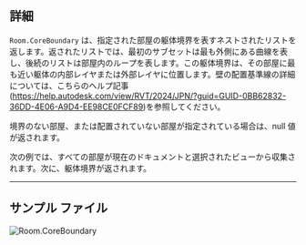## 詳細
`Room.CoreBoundary` は、指定された部屋の躯体境界を表すネストされたリストを返します。返されたリストでは、最初のサブセットは最も外側にある曲線を表し、後続のリストは部屋内のループを表します。この躯体境界は、その部屋に最も近い躯体の内部レイヤまたは外部レイヤに位置します。壁の配置基準線の詳細については、こちらのヘルプ記事(https://help.autodesk.com/view/RVT/2024/JPN/?guid=GUID-0BB62832-36DD-4E06-A9D4-EE98CE0FCF89)を参照してください。

境界のない部屋、または配置されていない部屋が指定されている場合は、null 値が返されます。

次の例では、すべての部屋が現在のドキュメントと選択されたビューから収集されます。次に、躯体境界が返されます。
___
## サンプル ファイル

![Room.CoreBoundary](./Revit.Elements.Room.CoreBoundary_img.jpg)

